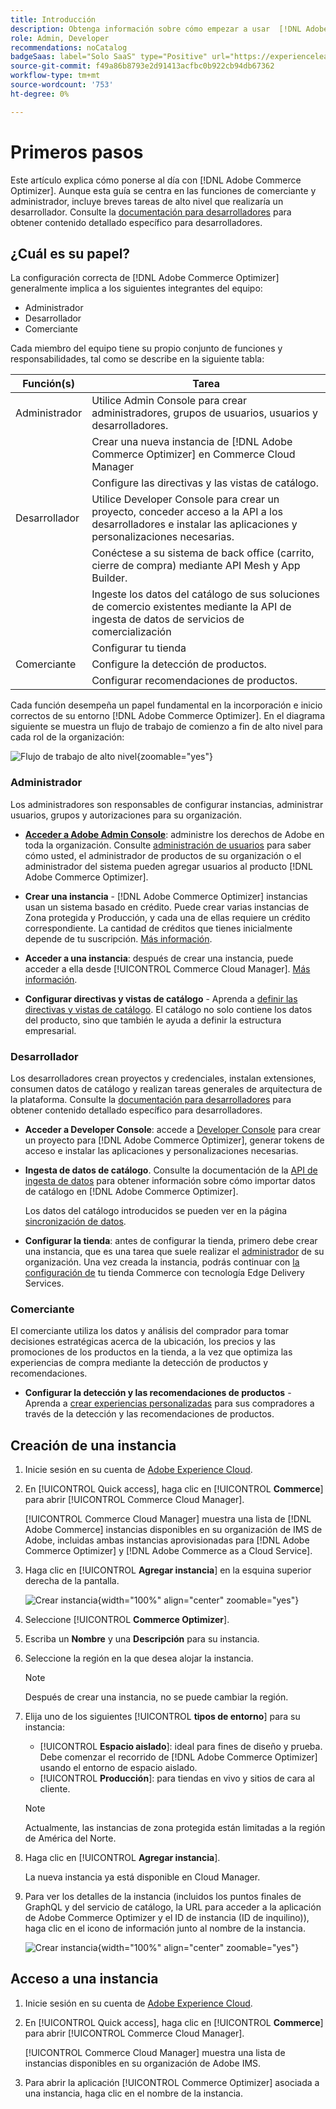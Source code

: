 ```yaml
---
title: Introducción
description: Obtenga información sobre cómo empezar a usar  [!DNL Adobe Commerce Optimizer].
role: Admin, Developer
recommendations: noCatalog
badgeSaas: label="Solo SaaS" type="Positive" url="https://experienceleague.adobe.com/es/docs/commerce/user-guides/product-solutions" tooltip="Solo se aplica a los proyectos de Adobe Commerce as a Cloud Service y Adobe Commerce Optimizer (infraestructura de SaaS administrada por Adobe)."
source-git-commit: f49a86b8793e2d91413acfbc0b922cb94db67362
workflow-type: tm+mt
source-wordcount: '753'
ht-degree: 0%

---
```


# Primeros pasos

Este artículo explica cómo ponerse al día con [!DNL Adobe Commerce Optimizer]. Aunque esta guía se centra en las funciones de comerciante y administrador, incluye breves tareas de alto nivel que realizaría un desarrollador. Consulte la [documentación para desarrolladores](https://developer-stage.adobe.com/commerce/services/composable-catalog/) para obtener contenido detallado específico para desarrolladores.

## ¿Cuál es su papel?

La configuración correcta de [!DNL Adobe Commerce Optimizer] generalmente implica a los siguientes integrantes del equipo:

- Administrador
- Desarrollador
- Comerciante

Cada miembro del equipo tiene su propio conjunto de funciones y responsabilidades, tal como se describe en la siguiente tabla:

| Función(s) | Tarea |
|---|---|
| Administrador | Utilice Admin Console para crear administradores, grupos de usuarios, usuarios y desarrolladores&#x200B;. |
|  | Crear una nueva instancia de [!DNL Adobe Commerce Optimizer] en Commerce Cloud Manager&#x200B; |
|  | Configure las directivas y las vistas de catálogo. |
| Desarrollador | Utilice Developer Console para crear un proyecto, conceder acceso a la API a los desarrolladores e instalar las aplicaciones y personalizaciones necesarias. |
|  | Conéctese a su sistema de back office (carrito, cierre de compra) mediante API Mesh y App Builder&#x200B;. |
|  | Ingeste los datos del catálogo de sus soluciones de comercio existentes mediante la API de ingesta de datos de servicios de comercialización&#x200B; |
|  | Configurar tu tienda |
| Comerciante | Configure la detección de productos&#x200B;. |
|  | Configurar recomendaciones de productos. |

Cada función desempeña un papel fundamental en la incorporación e inicio correctos de su entorno [!DNL Adobe Commerce Optimizer]. En el diagrama siguiente se muestra un flujo de trabajo de comienzo a fin de alto nivel para cada rol de la organización:

![Flujo de trabajo de alto nivel](./assets/high-level-workflow.png){zoomable="yes"}

### Administrador

Los administradores son responsables de configurar instancias, administrar usuarios, grupos y autorizaciones para su organización.

- **[Acceder a Adobe Admin Console](https://helpx.adobe.com/es/enterprise/admin-guide.html)**: administre los derechos de Adobe en toda la organización. Consulte [administración de usuarios](./user-management.md) para saber cómo usted, el administrador de productos de su organización o el administrador del sistema pueden agregar usuarios al producto [!DNL Adobe Commerce Optimizer].

- **Crear una instancia** - [!DNL Adobe Commerce Optimizer] instancias usan un sistema basado en crédito. Puede crear varias instancias de Zona protegida y Producción, y cada una de ellas requiere un crédito correspondiente. La cantidad de créditos que tienes inicialmente depende de tu suscripción. [Más información](#create-an-instance).

- **Acceder a una instancia**: después de crear una instancia, puede acceder a ella desde [!UICONTROL Commerce Cloud Manager]. [Más información](#access-an-instance).

- **Configurar directivas y vistas de catálogo** - Aprenda a [definir las directivas y vistas de catálogo](./setup/catalog-view.md). El catálogo no solo contiene los datos del producto, sino que también le ayuda a definir la estructura empresarial.

### Desarrollador

Los desarrolladores crean proyectos y credenciales, instalan extensiones, consumen datos de catálogo y realizan tareas generales de arquitectura de la plataforma. Consulte la [documentación para desarrolladores](https://developer-stage.adobe.com/commerce/services/composable-catalog/) para obtener contenido detallado específico para desarrolladores.

- **Acceder a Developer Console**: accede a [Developer Console](https://developer.adobe.com/developer-console/docs/guides/getting-started) para crear un proyecto para [!DNL Adobe Commerce Optimizer], generar tokens de acceso e instalar las aplicaciones y personalizaciones necesarias.

- **Ingesta de datos de catálogo**. Consulte la documentación de la [API de ingesta de datos](https://developer-stage.adobe.com/commerce/services/composable-catalog/data-ingestion/using-the-api/) para obtener información sobre cómo importar datos de catálogo en [!DNL Adobe Commerce Optimizer].

  Los datos del catálogo introducidos se pueden ver en la página [sincronización de datos](./setup/data-sync.md).

- **Configurar la tienda**: antes de configurar la tienda, primero debe crear una instancia, que es una tarea que suele realizar el [administrador](#administrator) de su organización. Una vez creada la instancia, podrás continuar con [la configuración de](./storefront.md) tu tienda Commerce con tecnología Edge Delivery Services.

### Comerciante

El comerciante utiliza los datos y análisis del comprador para tomar decisiones estratégicas acerca de la ubicación, los precios y las promociones de los productos en la tienda, a la vez que optimiza las experiencias de compra mediante la detección de productos y recomendaciones.

- **Configurar la detección y las recomendaciones de productos** - Aprenda a [crear experiencias personalizadas](./merchandising/overview.md) para sus compradores a través de la detección y las recomendaciones de productos.

## Creación de una instancia

1. Inicie sesión en su cuenta de [Adobe Experience Cloud](https://experience.adobe.com/).

1. En [!UICONTROL Quick access], haga clic en [!UICONTROL **Commerce**] para abrir [!UICONTROL Commerce Cloud Manager].

   [!UICONTROL Commerce Cloud Manager] muestra una lista de [!DNL Adobe Commerce] instancias disponibles en su organización de IMS de Adobe, incluidas ambas instancias aprovisionadas para [!DNL Adobe Commerce Optimizer] y [!DNL Adobe Commerce as a Cloud Service].

1. Haga clic en [!UICONTROL **Agregar instancia**] en la esquina superior derecha de la pantalla.

   ![Crear instancia](./assets/create-aco-instance.png){width="100%" align="center" zoomable="yes"}

1. Seleccione [!UICONTROL **Commerce Optimizer**].

1. Escriba un **Nombre** y una **Descripción** para su instancia.

1. Seleccione la región en la que desea alojar la instancia.

   >[!NOTE]
   >
   >Después de crear una instancia, no se puede cambiar la región.

1. Elija uno de los siguientes [!UICONTROL **tipos de entorno**] para su instancia:

   - [!UICONTROL **Espacio aislado**]: ideal para fines de diseño y prueba. Debe comenzar el recorrido de [!DNL Adobe Commerce Optimizer] usando el entorno de espacio aislado.
   - [!UICONTROL **Producción**]: para tiendas en vivo y sitios de cara al cliente.

   >[!NOTE]
   >
   >Actualmente, las instancias de zona protegida están limitadas a la región de América del Norte.

1. Haga clic en [!UICONTROL **Agregar instancia**].

   La nueva instancia ya está disponible en Cloud Manager.

1. Para ver los detalles de la instancia (incluidos los puntos finales de GraphQL y del servicio de catálogo, la URL para acceder a la aplicación de Adobe Commerce Optimizer y el ID de instancia (ID de inquilino)), haga clic en el icono de información junto al nombre de la instancia.

   ![Crear instancia](./assets/aco-instance-details.png){width="100%" align="center" zoomable="yes"}

## Acceso a una instancia

1. Inicie sesión en su cuenta de [Adobe Experience Cloud](https://experience.adobe.com/).

1. En [!UICONTROL Quick access], haga clic en [!UICONTROL **Commerce**] para abrir [!UICONTROL Commerce Cloud Manager].

   [!UICONTROL Commerce Cloud Manager] muestra una lista de instancias disponibles en su organización de Adobe IMS.

1. Para abrir la aplicación [!UICONTROL Commerce Optimizer] asociada a una instancia, haga clic en el nombre de la instancia.


